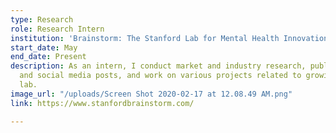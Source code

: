 ```yaml
---
type: Research
role: Research Intern
institution: 'Brainstorm: The Stanford Lab for Mental Health Innovation'
start_date: May
end_date: Present
description: As an intern, I conduct market and industry research, publish blog articles
  and social media posts, and work on various projects related to growing the academic
  lab.
image_url: "/uploads/Screen Shot 2020-02-17 at 12.08.49 AM.png"
link: https://www.stanfordbrainstorm.com/

---
```

